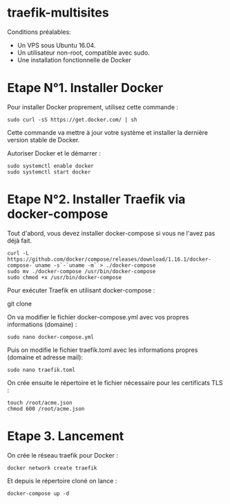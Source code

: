 # traefik-multisites

Conditions préalables:

* Un VPS sous Ubuntu 16.04.
* Un utilisateur non-root, compatible avec sudo.
* Une installation fonctionnelle de Docker

# Etape N°1. Installer Docker
Pour installer Docker proprement, utilisez cette commande :

    sudo curl -sS https://get.docker.com/ | sh
  
Cette commande va mettre à jour votre système et installer la dernière version stable de Docker.

Autoriser Docker et le démarrer :

    sudo systemctl enable docker
    sudo systemctl start docker

# Etape N°2. Installer Traefik via docker-compose

Tout d'abord, vous devez installer docker-compose si vous ne l'avez pas déjà fait.

    curl -L https://github.com/docker/compose/releases/download/1.16.1/docker-compose-`uname -s`-`uname -m` > ./docker-compose
    sudo mv ./docker-compose /usr/bin/docker-compose
    sudo chmod +x /usr/bin/docker-compose

Pour exécuter Traefik en utilisant docker-compose :

git clone 

On va modifier le fichier docker-compose.yml avec vos propres informations (domaine) :

    sudo nano docker-compose.yml
    
Puis on modifie le fichier traefik.toml avec les informations propres (domaine et adresse mail):

    sudo nano traefik.toml
    
On crée ensuite le répertoire et le fichier nécessaire pour les certificats TLS :
    
    touch /root/acme.json
    chmod 600 /root/acme.json

# Etape 3. Lancement

On crée le réseau traefik pour Docker : 

    docker network create traefik
    
Et depuis le répertoire cloné on lance : 
    
    docker-compose up -d 

